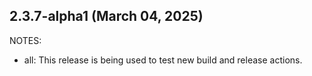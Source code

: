 ## 2.3.7-alpha1 (March 04, 2025)

NOTES:

* all: This release is being used to test new build and release actions.

